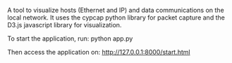 A tool to visualize hosts (Ethernet and IP) and data communications on the local network. It uses the cypcap python library for packet capture and the D3.js javascript library for visualization.

To start the application, run: python app.py

Then access the application on: http://127.0.0.1:8000/start.html
